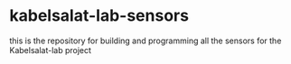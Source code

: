 # kabelsalat-lab-sensors
this is the repository for building and programming all the sensors for the Kabelsalat-lab project
